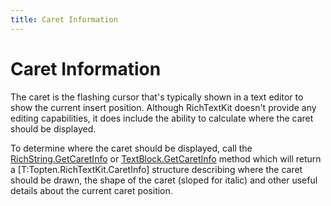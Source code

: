 ```yaml
---
title: Caret Information
---
```


# Caret Information

The caret is the flashing cursor that's typically shown in a text editor
to show the current insert position.  Although RichTextKit doesn't provide
any editing capabilities, it does include the ability to calculate where
the caret should be displayed.

To determine where the caret should be displayed, call the 
[RichString.GetCaretInfo](./ref/Topten.RichTextKit.RichString.GetCaretInfo) or
[TextBlock.GetCaretInfo](./ref/Topten.RichTextKit.TextBlock.GetCaretInfo)
method which will return a [T:Topten.RichTextKit.CaretInfo] structure describing
where the caret should be drawn, the shape of the caret (sloped for italic) and 
other useful details about the current caret position.


